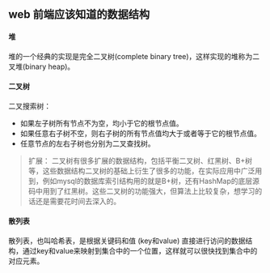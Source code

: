 
## web 前端应该知道的数据结构

#### 堆

堆的一个经典的实现是完全二叉树(complete binary tree)，这样实现的堆称为二叉堆(binary heap)。

#### 二叉树

二叉搜索树：

- 如果左子树所有节点不为空，均小于它的根节点值。
- 如果任意右子树不空，则右子树的所有节点值均大于或者等于它的根节点值。
- 任意节点的左右子树也分别为二叉查找树。

> 扩展：
>二叉树有很多扩展的数据结构，包括平衡二叉树、红黑树、B+树等，这些数据结构二叉树的基础上衍生了很多的功能，在实际应用中广泛用到，例如mysql的数据库索引结构用的就是B+树，还有HashMap的底层源码中用到了红黑树。这些二叉树的功能强大，但算法上比较复杂，想学习的话还是需要花时间去深入的。


#### 散列表

散列表，也叫哈希表，是根据关键码和值 (key和value) 直接进行访问的数据结构，通过key和value来映射到集合中的一个位置，这样就可以很快找到集合中的对应元素。